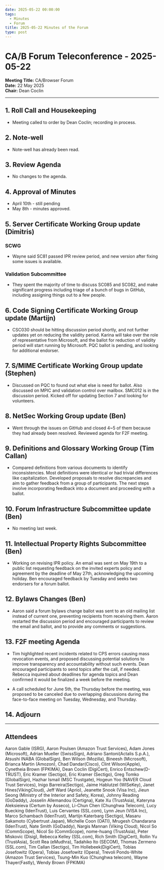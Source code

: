 ```yaml
---
date: 2025-05-22 00:00:00
tags:
  - Minutes
  - Forum
title: 2025-05-22 Minutes of the Forum
type: post
---
```


# CA/B Forum Teleconference - 2025-05-22

**Meeting Title:** CA/Browser Forum  
**Date:** 22 May 2025  
**Chair:** Dean Coclin  

---

## 1. Roll Call and Housekeeping

- Meeting called to order by Dean Coclin; recording in process.

## 2. Note-well

- Note-well has already been read.

## 3. Review Agenda

- No changes to the agenda.

## 4. Approval of Minutes

- April 10th - still pending
- May 8th - minutes approved.

## 5. Server Certificate Working Group update (Dimitris)

### SCWG
- Wayne said SC81 passed IPR review period, and new version after fixing some issues is available.

### Validation Subcommittee
- They spent the majority of time to discuss SC085 and SC082, and make significant progress including triage of a bunch of bugs in GitHub, including assigning things out to a few people.

## 6. Code Signing Certificate Working Group update (Martijn)

- CSC030 should be hitting discussion period shortly, and not further updates yet on reducing the validity period. Karina will take over the role of representative from Microsoft, and the ballot for reduction of validity period will start running by Microsoft. PQC ballot is pending, and looking for additional endorser.

## 7. S/MIME Certificate Working Group update (Stephen)

- Discussed on PQC to found out what else is need for ballot. Also discussed on MPIC and validation control over mailbox. SMC012 is in the discussion period. Kicked off for updating Section 7 and looking for volunteers.

## 8. NetSec Working Group update (Ben)

- Went through the issues on GitHub and closed 4~5 of them because they had already been resolved. Reviewed agenda for F2F meeting.

## 9. Definitions and Glossary Working Group (Tim Callan)

- Compared definitions from various documents to identify inconsistencies. Most definitions were identical or had trivial differences like capitalization. Developed proposals to resolve discrepancies and aim to gather feedback from a group of participants. The next steps involve incorporating feedback into a document and proceeding with a ballot.

## 10. Forum Infrastructure Subcommittee update (Ben)

- No meeting last week.

## 11. Intellectual Property Rights Subcommittee (Ben)

- Working on revising IPR policy. An email was sent on May 19th to a public list requesting feedback on the invited experts policy and agreement by the deadline of May 27th, acknowledging the upcoming holiday. Ben encouraged feedback by Tuesday and seeks two endorsers for a forum ballot.

## 12. Bylaws Changes (Ben)

- Aaron said a forum bylaws change ballot was sent to an old mailing list instead of current one, preventing recipients from receiving them. Aaron restarted the discussion period and encouraged  participants to review the email and ballot, and to provide any comments or suggestions. 

## 13. F2F meeting Agenda

- Tim highlighted recent incidents related to CPS errors causing mass revocation events, and proposed discussing potential solutions to improve transparency and accountability without such events. Dean encouraged participants to send topics after the call, if needed. Rebecca inquired about deadlines for agenda topics and Dean confirmed it would be finalized a week before the meeting.

- A call scheduled for June 5th, the Thursday before the meeting, was proposed to be canceled due to overlapping discussions during the face-to-face meeting on Tuesday, Wednesday, and Thursday.

## 14. Adjourn

---

## Attendees

Aaron Gable (ISRG), Aaron Poulsen (Amazon Trust Services), Adam Jones (Microsoft), Adrian Mueller (SwissSign), Adriano Santoni(Actalis S.p.A.), Atsushi INABA (GlobalSign), Ben Wilson (Mozilla), Bineesh (Microsoft), Brianca Martin (Amozon), Chad Dandar(Cisco), Clint Wilson(Apple), Cynetheia Brown (FPKIMA), Dean Coclin (DigiCert), Enrico Entschew(D-TRUST), Eric Kramer (Sectigo), Eric Kramer (Sectigo), Greg Tomko (GlobalSign), Hazhar Ismail (MSC Trustgate), Hogeun Yoo (NAVER Cloud Trust Services), Inigo Barreira(Sectigo), Jaime Hablutzel (WISeKey), Janet Hines(VikingCloud), Jeff Ward (Aprio), Jeanette Snook (Visa Inc), Jieun Seong (Ministry of the Interior and Safety, Korea), Johnny Reading (GoDaddy), Josselin Allemandou (Certigna), Kate Xu (TrustAsia), Kateryna Aleksieieva (Certum by Asseco), Li-Chun Chen (Chunghwa Telecom), Lucy Buecking (IdenTrust), Luis Cervantes (SSL.com), Lynn Jeun (VISA Inc), Marco Schambach (IdenTrust), Martijn Katerbarg (Sectigo), Masaru Sakamoto (Cybertrust Japan), Michelle Coon (OATI), Mrugesh Chandarana (IdenTrust), Nate Smith (GoDaddy), Nargis Mannan (Viking Cloud), Nicol So (CommScope), Nicol So (CommScope), nome-huang (TrustAsia), Peter Miskovic (Disig), Rebecca Kelley (SSL.com), Rich Smith (DigiCert), Rollin Yu (TrustAsia), Scott Rea (eMudhra), Tadahiko Ito (SECOM), Thomas Zermeno (SSL.com), Tim Callan (Sectigo), Tim Hollebeek(DigiCert), Tobias Josefowitz (Opera), Tobias Josefowitz (Opera), Trevoli Ponds-White (Amazon Trust Services), Tsung-Min Kuo (Chunghwa telecom), Wayne Thayer(Fastly), Wendy Brown (FPKIMA)
